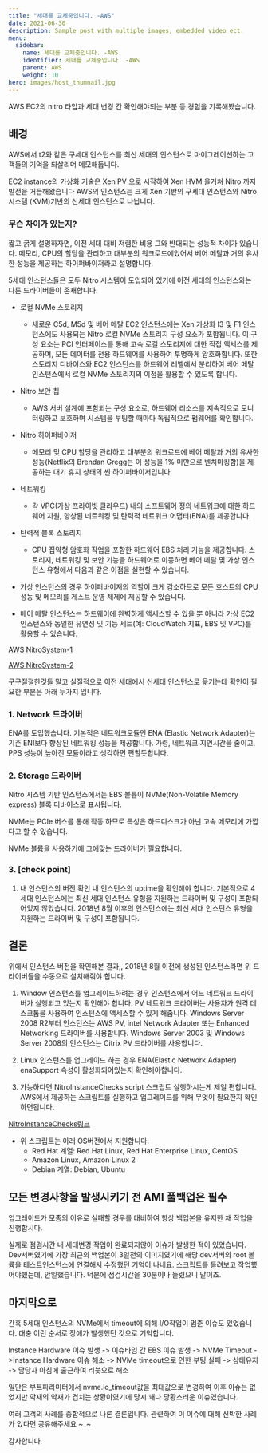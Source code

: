 ```yaml
---
title: "세대를 교체중입니다. -AWS"
date: 2021-06-30
description: Sample post with multiple images, embedded video ect.
menu:
  sidebar:
    name: 세대를 교체중입니다. -AWS
    identifier: 세대를 교체중입니다. -AWS
    parent: AWS
    weight: 10
hero: images/host_thumnail.jpg
---
```

AWS EC2의 nitro 타입과 세대 변경 간 확인해야되는 부분 등 경험을 기록해봤습니다.
<!--more-->

## 배경
AWS에서 t2와 같은 구세대 인스턴스를 최신 세대의 인스턴스로 마이그레이션하는 고객들의 기억을 되살리며 메모해둡니다.

EC2 instance의 가상화 기술은 Xen PV 으로 시작하여 Xen HVM 을거쳐 Nitro 까지 발전을 거듭해왔습니다
AWS의 인스턴스는 크게 Xen 기반의 구세대 인스턴스와 Nitro 시스템 (KVM)기반의 신세대 인스턴스로 나뉩니다.

### 무슨 차이가 있는지?
짧고 굵게 설명하자면, 이전 세대 대비 저렴한 비용 그와 반대되는 성능적 차이가 있습니다.
메모리, CPU의 할당을 관리하고 대부분의 워크로드에있어서 베어 메탈과 거의 유사한 성능을 제공하는 하이퍼바이저라고 설명합니다.

5세대 인스턴스들은 모두 Nitro 시스템이 도입되어 있기에 이전 세대의 인스턴스와는 다른 드라이버들이 존재합니다.

- 로컬 NVMe 스토리지 
  - 새로운 C5d, M5d 및 베어 메탈 EC2 인스턴스에는 Xen 가상화 I3 및 F1 인스턴스에도 사용되는 Nitro 로컬 NVMe 스토리지 구성 요소가 포함됩니다. 이 구성 요소는 PCI 인터페이스를 통해 고속 로컬 스토리지에 대한 직접 액세스를 제공하며, 모든 데이터를 전용 하드웨어를 사용하여 투명하게 암호화합니다. 또한 스토리지 디바이스와 EC2 인스턴스를 하드웨어 레벨에서 분리하여 베어 메탈 인스턴스에서 로컬 NVMe 스토리지의 이점을 활용할 수 있도록 합니다.

- Nitro 보안 칩 
  - AWS 서버 설계에 포함되는 구성 요소로, 하드웨어 리소스를 지속적으로 모니터링하고 보호하며 시스템을 부팅할 때마다 독립적으로 펌웨어를 확인합니다.

- Nitro 하이퍼바이저 
  - 메모리 및 CPU 할당을 관리하고 대부분의 워크로드에 베어 메탈과 거의 유사한 성능(Netflix의 Brendan Gregg는 이 성능을 1% 미만으로 벤치마킹함)을 제공하는 대기 휴지 상태의 씬 하이퍼바이저입니다.

- 네트워킹 
  - 각 VPC(가상 프라이빗 클라우드) 내의 소프트웨어 정의 네트워크에 대한 하드웨어 지원, 향상된 네트워킹 및 탄력적 네트워크 어댑터(ENA)를 제공합니다.

- 탄력적 블록 스토리지 
  - CPU 집약형 암호화 작업을 포함한 하드웨어 EBS 처리 기능을 제공합니다.
스토리지, 네트워킹 및 보안 기능을 하드웨어로 이동하면 베어 메탈 및 가상 인스턴스 유형에서 다음과 같은 이점을 실현할 수 있습니다.

- 가상 인스턴스의 경우 하이퍼바이저의 역할이 크게 감소하므로 모든 호스트의 CPU 성능 및 메모리를 게스트 운영 체제에 제공할 수 있습니다.

- 베어 메탈 인스턴스는 하드웨어에 완벽하게 액세스할 수 있을 뿐 아니라 가상 EC2 인스턴스와 동일한 유연성 및 기능 세트(예: CloudWatch 지표, EBS 및 VPC)를 활용할 수 있습니다.

[AWS NitroSystem-1](https://aws.amazon.com/ko/blogs/korea/amazon-ec2-update-additional-instance-types-nitro-system-and-cpu-options/)


[AWS NitroSystem-2](https://aws.amazon.com/ko/ec2/nitro/)

구구절절한것들 말고 실질적으로 이전 세대에서 신세대 인스턴스로 옮기는데 확인이 필요한 부분은 아래 두가지 입니다.

### 1. Network 드라이버
ENA를 도입했습니다. 기본적은 네트워크모듈인 ENA (Elastic Network Adapter)는 기존 ENI보다 향상된 네트워킹 성능을 제공합니다.
가령, 네트워크 지연시간을 줄이고, PPS 성능이 높아진 모듈이라고 생각하면 편할듯합니다.

### 2. Storage 드라이버
Nitro 시스템 기반 인스턴스에서는 EBS 볼륨이 NVMe(Non-Volatile Memory express) 블록 디바이스로 표시됩니다.

NVMe는 PCIe 버스를 통해 작동 하므로 특성은 하드디스크가 아닌 고속 메모리에 가깝다고 할 수 있습니다.

NVMe 볼륨을 사용하기에 그에맞는 드라이버가 필요합니다.

### 3. [check point] 

  1. 내 인스턴스의 버전 확인
   내 인스턴스의 uptime을 확인해야 합니다. 기본적으로 4세대 인스턴스에는 최신 세대 인스턴스 유형을 지원하는 드라이버 및 구성이  포함되어있지 않았습니다. 2018년 8월 이후의 인스턴스에는 최신 세대 인스턴스 유형을 지원하는 드라이버 및 구성이 포함됩니다. 
  

## 결론

위에서 인스턴스 버전을 확인해본 결과,, 2018년 8월 이전에 생성된 인스턴스라면 위 드라이버들을 수동으로 설치해줘야 합니다.
  1. Window 인스턴스를 업그레이드하려는 경우
   인스턴스에서 어느 네트워크 드라이버가 실행되고 있는지 확인해야 합니다. PV 네트워크 드라이버는 사용자가 원격 데스크톱을 사용하여 인스턴스에 액세스할 수 있게 해줍니다. Windows Server 2008 R2부터 인스턴스는 AWS PV, intel Network Adapter 또는 Enhanced Networking 드라이버를 사용합니다. Windows Server 2003 및 Windows Server 2008의 인스턴스는 Citrix PV 드라이버를 사용합니다.

  2. Linux 인스턴스를 업그레이드 하는 경우
   ENA(Elastic Network Adapter) enaSupport 속성이 활성화되어있는지 확인해야합니다.

  3. 가능하다면 NitroInstanceChecks script 스크립트 실행하시는게 제일 편합니다.
  AWS에서 제공하는 스크립트를 실행하고 업그레이드를 위해 무엇이 필요한지 확인하면됩니다.

[NitroInstanceChecks링크](https://github.com/awslabs/aws-support-tools/tree/master/EC2/NitroInstanceChecks)

  - 위 스크립트는 아래 OS버전에서 지원합니다.
    - Red Hat 계열: Red Hat Linux, Red Hat Enterprise Linux, CentOS
    - Amazon Linux, Amazon Linux 2
    - Debian 계열: Debian, Ubuntu 

## 모든 변경사항을 발생시키기 전 AMI 풀백업은 필수
업그레이드가 모종의 이유로 실패할 경우를 대비하여 항상 백업본을 유지한 채 작업을 진행합시다.

실제로 점검시간 내 세대변경 작업이 완료되지않아 이슈가 발생한 적이 있었습니다.
Dev서버였기에 가장 최근의 백업본이 3일전의 이미지였기에
해당 dev서버의 root 볼륨을 테스트인스턴스에 연결해서 수정했던 기억이 나네요. 스크립트를 돌려보고 작업헀어야헀는데,
안일했습니다. 덕분에 점검시간을 30분이나 늘렸으니 말이죠.

## 마지막으로
간혹 5세대 인스턴스의 NVMe에서 timeout에 의해 I/O작업이 멈춘 이슈도 있었습니다.
대충 이런 순서로 장애가 발생했던 것으로 기억합니다. 

Instance Hardware 이슈 발생 -> 이슈타임 간 EBS 이슈 발생 -> NVMe Timeout ->Instance Hardware 이슈 해소 -> NVMe timeout으로 인한 부팅 실패 -> 상태유지 -> 담당자 아침에 출근하여 리붓으로 해소 

일단은 부트파라미터에서 nvme.io_timeout값을 최대값으로 변경하여 이후 이슈는 없었지만 
악재의 악재가 겹치는 상황이였기에 당시 꽤나 당황스러운 이슈였습니다.

여러 고객의 사례를 종합적으로 나론 결론입니다. 관련하여 이 이슈에 대해 신박한 사례가 있다면 공유해주세요 ~_~
 
감사합니다.